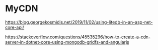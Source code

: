 # MyCDN
https://blog.georgekosmidis.net/2019/11/02/using-litedb-in-an-asp-net-core-api/

https://stackoverflow.com/questions/45535296/how-to-create-a-cdn-server-in-dotnet-core-using-mongodb-gridfs-and-angularjs